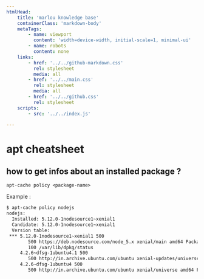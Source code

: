 ```yaml
---
htmlHead:
    title: 'marlou knowledge base' 
    containerClass: 'markdown-body'
    metaTags:
        - name: viewport
          content: 'width=device-width, initial-scale=1, minimal-ui'
        - name: robots
          content: none
    links:
        - href: '../../github-markdown.css'
          rel: stylesheet
          media: all
        - href: '../../main.css'
          rel: stylesheet
          media: all
        - href: '../../github.css'
          rel: stylesheet
    scripts:
        - src: '../../index.js'

---
```


# apt cheatsheet

## how to get infos about an installed package ?

`apt-cache policy <package-name>`

Example :

```bash
$ apt-cache policy nodejs
nodejs:
  Installed: 5.12.0-1nodesource1~xenial1
  Candidate: 5.12.0-1nodesource1~xenial1
  Version table:
 *** 5.12.0-1nodesource1~xenial1 500
        500 https://deb.nodesource.com/node_5.x xenial/main amd64 Packages
        100 /var/lib/dpkg/status
     4.2.6~dfsg-1ubuntu4.1 500
        500 http://in.archive.ubuntu.com/ubuntu xenial-updates/universe amd64 Packages
     4.2.6~dfsg-1ubuntu4 500
        500 http://in.archive.ubuntu.com/ubuntu xenial/universe amd64 Packages
```
